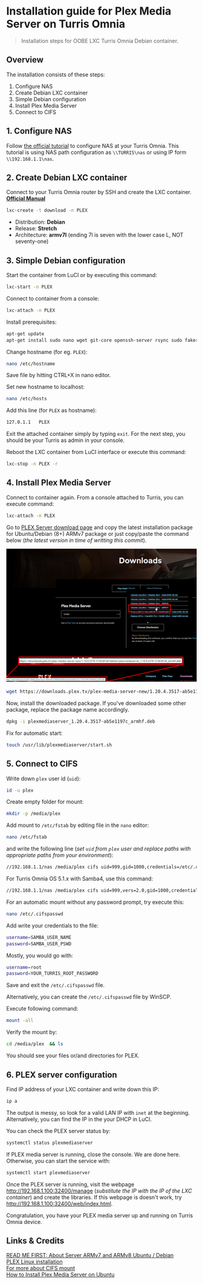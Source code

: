 # Installation guide for Plex Media Server on Turris Omnia

> Installation steps for OOBE LXC Turris Omnia Debian container.

## Overview

The installation consists of these steps:

1. Configure NAS
2. Create Debian LXC container
3. Simple Debian configuration
4. Install Plex Media Server
5. Connect to CIFS

## 1. Configure NAS

Follow [the official tutorial](https://wiki.turris.cz/doc/en/howto/nas) to configure NAS at your Turris Omnia. This tutorial is using NAS path configuration as `\\TURRIS\nas` or using IP form `\\192.168.1.1\nas`.

## 2. Create Debian LXC container

Connect to your Turris Omnia router by SSH and create the LXC container. **[Official Manual](https://www.turris.cz/doc/en/howto/lxc)**

```bash
lxc-create -t download -n PLEX
```

- Distribution: **Debian**
- Release: **Stretch**
- Architecture: **armv7l** (ending 7l is seven with the lower case L, NOT seventy-one)

## 3. Simple Debian configuration

Start the container from LuCI or by executing this command:

```bash
lxc-start -n PLEX
```

Connect to container from a console:

```bash
lxc-attach -n PLEX
```

Install prerequisites:

```bash
apt-get update
apt-get install sudo nano wget git-core openssh-server rsync sudo fakeroot cifs-utils -y
```

Change hostname (for eg. `PLEX`):

```bash
nano /etc/hostname
```

Save file by hitting CTRL+X in nano editor.

Set new hostname to localhost:

```bash
nano /etc/hosts
```

Add this line (for `PLEX` as hostname):

```bash
127.0.1.1   PLEX
```

Exit the attached container simply by typing `exit`. For the next step, you should be your Turris as admin in your console.

Reboot the LXC container from LuCI interface or execute this command:

```bash
lxc-stop -n PLEX -r
```

## 4. Install Plex Media Server

Connect to container again. From a console attached to Turris, you can execute command:

```bash
lxc-attach -n PLEX
```

Go to [PLEX Server download page](https://www.plex.tv/media-server-downloads/) and copy the latest installation package for Ubuntu/Debian (8+) ARMv7 package or just copy/paste the command below (_the latest version in time of writting this commit_).

![Preview](https://raw.githubusercontent.com/KUTlime/Installation-guide-for-Plex-Media-Server-on-Turris-Omnia/master/OfficialRepo.png)

```bash
wget https://downloads.plex.tv/plex-media-server-new/1.20.4.3517-ab5e1197c/debian/plexmediaserver_1.20.4.3517-ab5e1197c_armhf.deb
```

Now, install the downloaded package. If you've downloaded some other package, replace the package name accordingly.

```bash
dpkg -i plexmediaserver_1.20.4.3517-ab5e1197c_armhf.deb
```

Fix for automatic start:

```bash
touch /usr/lib/plexmediaserver/start.sh
```

## 5. Connect to CIFS

Write down `plex` user id (`uid`):

```bash
id -u plex
```

Create empty folder for mount:

```bash
mkdir -p /media/plex
```

Add mount to `/etc/fstab` by editing file in the `nano` editor:

```bash
nano /etc/fstab
```

and write the following line (_set `uid` from `plex` user and replace paths with appropriate paths from your environment_):

```bash
//192.168.1.1/nas /media/plex cifs uid=999,gid=1000,credentials=/etc/.cifspasswd,iocharset=utf8 0 0
```

For Turris Omnia OS 5.1.x with Samba4, use this command:

```bash
//192.168.1.1/nas /media/plex cifs uid=999,vers=2.0,gid=1000,credentials=/etc/.cifspasswd,iocharset=utf8 0 0
```

For an automatic mount without any password prompt, try execute this:

```bash
nano /etc/.cifspasswd
```

Add write your credentials to the file:

```bash
username=SAMBA_USER_NAME
password=SAMBA_USER_PSWD
```

Mostly, you would go with:

```bash
username=root
password=YOUR_TURRIS_ROOT_PASSWORD
```

Save and exit the `/etc/.cifspasswd` file.

Alternatively, you can create the `/etc/.cifspasswd` file by WinSCP.

Execute following command:

```bash
mount -all
```

Verify the mount by:

```bash
cd /media/plex  && ls
```

You should see your files or/and directories for PLEX.

## 6. PLEX server configuration

Find IP address of your LXC container and write down this IP:

```bash
ip a
```

The output is messy, so look for a valid LAN IP with `inet` at the beginning.<br>
Alternatively, you can find the IP in the your DHCP in LuCI.

You can check the PLEX server status by:

```bash
systemctl status plexmediaserver
```

If PLEX media server is running, close the console. We are done here.<br>
Otherwise, you can start the service with:

```bash
systemctl start plexmediaserver
```

Once the PLEX server is running, visit the webpage http://192.168.1.100:32400/manage (*substitute the IP with the IP of the LXC container*) and create the libraries. If this webpage is doesn't work, try http://192.168.1.100:32400/web/index.html.

Congratulation, you have your PLEX media server up and running on Turris Omnia device.

## Links & Credits

[READ ME FIRST: About Server ARMv7 and ARMv8 Ubuntu / Debian](https://forums.plex.tv/t/read-me-first-about-server-armv7-and-armv8-ubuntu-debian/226567)<br>
[PLEX Linux installation](https://support.plex.tv/articles/200288586-installation/)<br>
[For more about CIFS mount](http://midactstech.blogspot.cz/2013/09/how-to-mount-windows-cifs-share-on_18.html)<br>
[How to Install Plex Media Server on Ubuntu](https://www.linuxbabe.com/ubuntu/install-plex-media-server-ubuntu-18-04)
